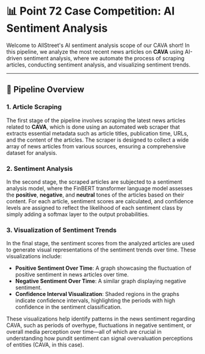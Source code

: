 # 📊 **Point 72 Case Competition: AI Sentiment Analysis**

Welcome to AllStreet's AI sentiment analysis scope of our CAVA short! In this pipeline, we analyze the most recent news articles on **CAVA** using AI-driven sentiment analysis, where we automate the process of scraping articles, conducting sentiment analysis, and visualizing sentiment trends.

---

## 🚀 **Pipeline Overview**

### 1. **Article Scraping**
The first stage of the pipeline involves scraping the latest news articles related to **CAVA**, which is done using an automated web scraper that extracts essential metadata such as article titles, publication time, URLs, and the content of the articles. The scraper is designed to collect a wide array of news articles from various sources, ensuring a comprehensive dataset for analysis.

### 2. **Sentiment Analysis**
In the second stage, the scraped articles are subjected to a sentiment analysis model, where the FinBERT transformer language model assesses the **positive**, **negative**, and **neutral** tones of the articles based on their content. For each article, sentiment scores are calculated, and confidence levels are assigned to reflect the likelihood of each sentiment class by simply adding a softmax layer to the output probabilities. 

### 3. **Visualization of Sentiment Trends**
In the final stage, the sentiment scores from the analyzed articles are used to generate visual representations of the sentiment trends over time. These visualizations include:

- **Positive Sentiment Over Time**: A graph showcasing the fluctuation of positive sentiment in news articles over time.
- **Negative Sentiment Over Time**: A similar graph displaying negative sentiment.
- **Confidence Interval Visualization**: Shaded regions in the graphs indicate confidence intervals, highlighting the periods with high confidence in the sentiment classification.

These visualizations help identify patterns in the news sentiment regarding CAVA, such as periods of overhype, fluctuations in negative sentiment, or overall media perception over time—all of which are crucial in understanding how pundit sentiment can signal overvaluation perceptions of entities (CAVA, in this case).
